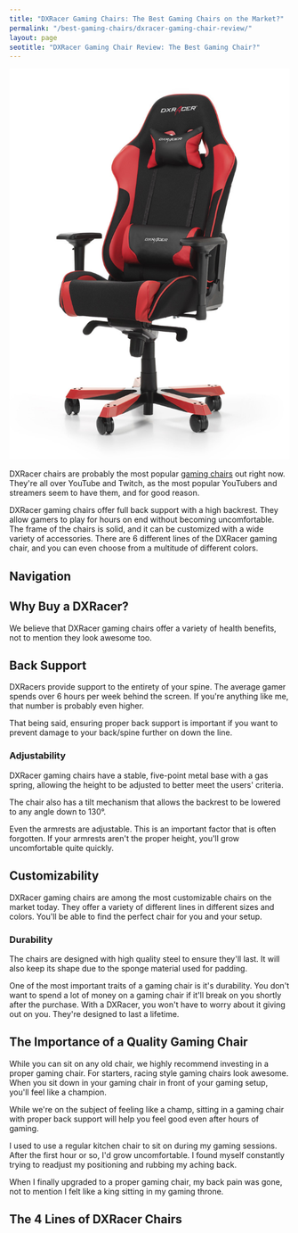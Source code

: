 ```yaml
---
title: "DXRacer Gaming Chairs: The Best Gaming Chairs on the Market?" 
permalink: "/best-gaming-chairs/dxracer-gaming-chair-review/"
layout: page
seotitle: "DXRacer Gaming Chair Review: The Best Gaming Chair?"
---
```

![DXRacer gaming chair](/img/chair/dxracer.jpg)

DXRacer chairs are probably the most popular [gaming chairs](/best-gaming-chairs/) out right now. They're all over YouTube and Twitch, as the most popular YouTubers and streamers seem to have them, and for good reason. 

DXRacer gaming chairs offer full back support with a high backrest. They allow gamers to play for hours on end without becoming uncomfortable. The frame of the chairs is solid, and it can be customized with a wide variety of accessories. There are 6 different lines of the DXRacer gaming chair, and you can even choose from a multitude of different colors. 

## Navigation 

<div id="base">
<div id="box">


</div>
</div>

## Why Buy a DXRacer?

We believe that DXRacer gaming chairs offer a variety of health benefits, not to mention they look awesome too.

<div class="text-box-grey">
<h2> Back Support</h2> 

<p>DXRacers provide support to the entirety of your spine. The average gamer spends over 6 hours per week behind the screen. If you're anything like me, that number is probably even higher. </p>

<p>That being said, ensuring proper back support is important if you want to prevent damage to your back/spine further on down the line. </p>

<h3> Adjustability </h3>

<p>DXRacer gaming chairs have a stable, five-point metal base with a gas spring, allowing the height to be adjusted to better meet the users' criteria. </p> 

<p>The chair also has a tilt mechanism that allows the backrest to be lowered to any angle down to 130°. </p>

<p>Even the armrests are adjustable. This is an important factor that is often forgotten. If your armrests aren't the proper height, you'll grow uncomfortable quite quickly. </p>

<h2> Customizability </h2>

<p>DXRacer gaming chairs are among the most customizable chairs on the market today. They offer a variety of different lines in different sizes and colors. You'll be able to find the perfect chair for you and your setup. </p>

<h3> Durability </h3>

<p>The chairs are designed with high quality steel to ensure they'll last. It will also keep its shape due to the sponge material used for padding. </p>

<p>One of the most important traits of a gaming chair is it's durability. You don't want to spend a lot of money on a gaming chair if it'll break on you shortly after the purchase. With a DXRacer, you won't have to worry about it giving out on you. They're designed to last a lifetime. </p>
</div>

## The Importance of a Quality Gaming Chair 

While you can sit on any old chair, we highly recommend investing in a proper gaming chair. For starters, racing style gaming chairs look awesome. When you sit down in your gaming chair in front of your gaming setup, you'll feel like a champion.

While we're on the subject of feeling like a champ, sitting in a gaming chair with proper back support will help you feel good even after hours of gaming. 

I used to use a regular kitchen chair to sit on during my gaming sessions. After the first hour or so, I'd grow uncomfortable. I found myself constantly trying to readjust my positioning and rubbing my aching back. 

When I finally upgraded to a proper gaming chair, my back pain was gone, not to mention I felt like a king sitting in my gaming throne. 

## The 4 Lines of DXRacer Chairs
